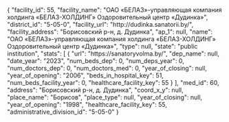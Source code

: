 {
    "facility_id": 55,
    "facility_name": "ОАО «БЕЛАЗ»-управляющая компания холдинга «БЕЛАЗ-ХОЛДИНГ» Оздоровительный центр «Дудинка»",
    "district_id": "5-05-0",
    "facility_url": "http:\/\/dudinka.sanatorii.by\/",
    "facility_address": "Борисовский р-н, д. Дудинка",
    "ap_1": null,
    "name": "ОАО «БЕЛАЗ»-управляющая компания холдинга «БЕЛАЗ-ХОЛДИНГ» Оздоровительный центр «Дудинка»",
    "type": null,
    "state": "public institution",
    "stats": [
        {
            "url": "https:\/\/sanatoryvolma.by\/",
            "dep_name": null,
            "date_year": "2023",
            "num_beds_dep": 0,
            "num_deps_year": 0,
            "num_doctors_dep": 0,
            "num_doctors_med": 0,
            "year_of_closing": null,
            "year_of_opening": "2006",
            "beds_in_hospital_key": 51,
            "num_beds_facility_year": 0,
            "healthcare_facility_key": 55
        }
    ],
    "med_id": 60,
    "address": "Борисовский р-н, д. Дудинка",
    "coord_x_y": null,
    "place_name": "Борисов",
    "place_type": null,
    "year_of_closing": null,
    "year_of_opening": "1998",
    "healthcare_facility_key": 55,
    "administrative_division_id": "5-05-0"
}